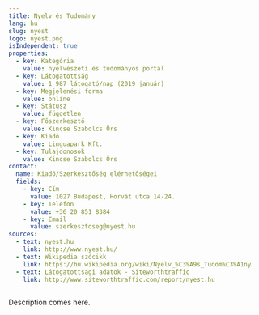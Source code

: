 ```yaml
---
title: Nyelv és Tudomány
lang: hu
slug: nyest
logo: nyest.png
isIndependent: true
properties:
  - key: Kategória
    value: nyelvészeti és tudományos portál
  - key: Látogatottság
    value: 1 987 látogató/nap (2019 január)
  - key: Megjelenési forma
    value: online
  - key: Státusz
    value: független
  - key: Főszerkesztő
    value: Kincse Szabolcs Örs
  - key: Kiadó
    value: Linguapark Kft.
  - key: Tulajdonosok
    value: Kincse Szabolcs Örs
contact:
  name: Kiadó/Szerkesztőség elérhetőségei
  fields:
    - key: Cím
      value: 1027 Budapest, Horvát utca 14-24.
    - key: Telefon
      value: +36 20 851 8384
    - key: Email
      value: szerkesztoseg@nyest.hu
sources:
  - text: nyest.hu
    link: http://www.nyest.hu/
  - text: Wikipedia szócikk
    link: https://hu.wikipedia.org/wiki/Nyelv_%C3%A9s_Tudom%C3%A1ny
  - text: Látogatottsági adatok - Siteworthtraffic
    link: http://www.siteworthtraffic.com/report/nyest.hu
---
```


Description comes here.